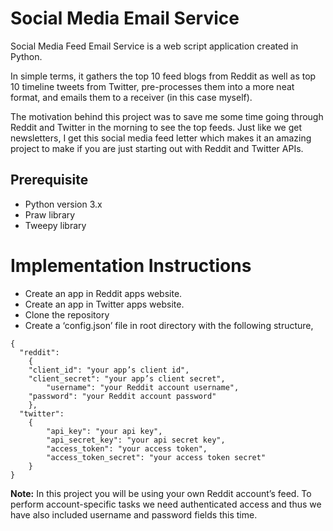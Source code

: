 # Social Media Email Service

Social Media Feed Email Service is a web script application created in Python. 

In simple terms, it gathers the top 10 feed blogs from Reddit as well as top 10 timeline tweets from Twitter, pre-processes them into a more neat format, and emails them to a receiver (in this case myself).

The motivation behind this project was to save me some time going through Reddit and Twitter in the morning to see the top feeds. Just like we get newsletters, I get this social media feed letter which makes it an amazing project to make if you are just starting out with Reddit and Twitter APIs.

## Prerequisite
- Python version 3.x
- Praw library
- Tweepy library

# Implementation Instructions
- Create an app in Reddit apps website.
- Create an app in Twitter apps website.
- Clone the repository
- Create a ‘config.json’ file in root directory with the following structure,
```
{
  "reddit": 
    {
  	"client_id": "your app’s client id",
  	"client_secret": "your app’s client secret",
        "username": "your Reddit account username",
  	"password": "your Reddit account password"
    },
  "twitter": 
    {
        "api_key": "your api key",
        "api_secret_key": "your api secret key",
        "access_token": "your access token",
        "access_token_secret": "your access token secret"
    }
}
```
<b>Note:</b> In this project you will be using your own Reddit account’s feed. To perform account-specific tasks we need authenticated access and thus we have also included username and password fields this time.


